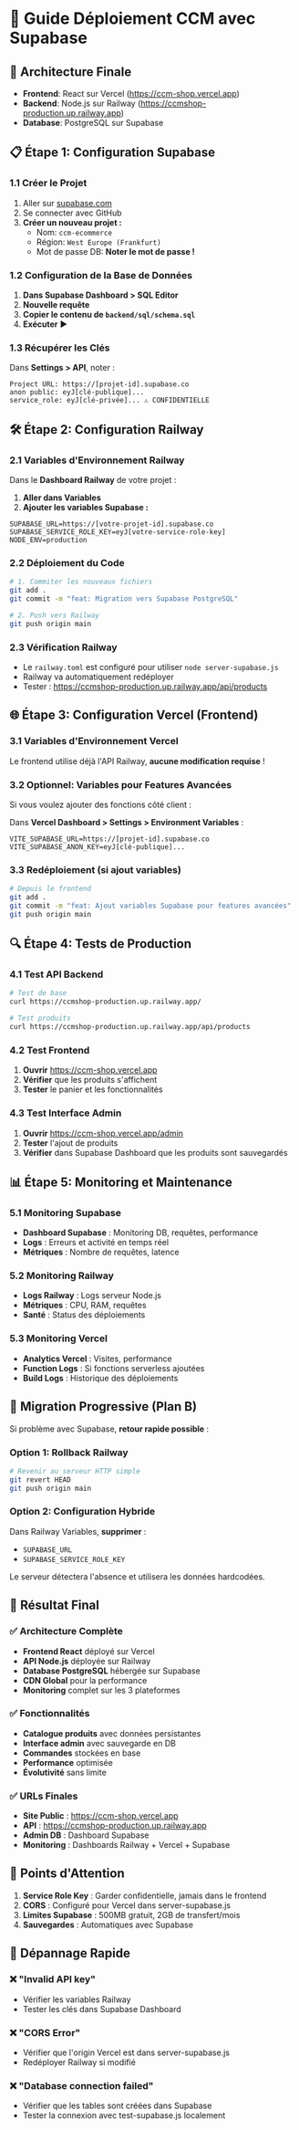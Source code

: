 # 🚀 Guide Déploiement CCM avec Supabase

## 🎯 Architecture Finale
- **Frontend**: React sur Vercel (https://ccm-shop.vercel.app)
- **Backend**: Node.js sur Railway (https://ccmshop-production.up.railway.app)
- **Database**: PostgreSQL sur Supabase

## 📋 Étape 1: Configuration Supabase

### 1.1 Créer le Projet
1. Aller sur [supabase.com](https://supabase.com)
2. Se connecter avec GitHub
3. **Créer un nouveau projet :**
   - Nom: `ccm-ecommerce`
   - Région: `West Europe (Frankfurt)`
   - Mot de passe DB: **Noter le mot de passe !**

### 1.2 Configuration de la Base de Données
1. **Dans Supabase Dashboard > SQL Editor**
2. **Nouvelle requête**
3. **Copier le contenu de `backend/sql/schema.sql`**
4. **Exécuter** ▶️

### 1.3 Récupérer les Clés
Dans **Settings > API**, noter :
```
Project URL: https://[projet-id].supabase.co
anon public: eyJ[clé-publique]...
service_role: eyJ[clé-privée]... ⚠️ CONFIDENTIELLE
```

## 🛠️ Étape 2: Configuration Railway

### 2.1 Variables d'Environnement Railway
Dans le **Dashboard Railway** de votre projet :

1. **Aller dans Variables**
2. **Ajouter les variables Supabase :**

```env
SUPABASE_URL=https://[votre-projet-id].supabase.co
SUPABASE_SERVICE_ROLE_KEY=eyJ[votre-service-role-key]
NODE_ENV=production
```

### 2.2 Déploiement du Code
```bash
# 1. Commiter les nouveaux fichiers
git add .
git commit -m "feat: Migration vers Supabase PostgreSQL"

# 2. Push vers Railway
git push origin main
```

### 2.3 Vérification Railway
- Le `railway.toml` est configuré pour utiliser `node server-supabase.js`
- Railway va automatiquement redéployer
- Tester : https://ccmshop-production.up.railway.app/api/products

## 🌐 Étape 3: Configuration Vercel (Frontend)

### 3.1 Variables d'Environnement Vercel
Le frontend utilise déjà l'API Railway, **aucune modification requise** !

### 3.2 Optionnel: Variables pour Features Avancées
Si vous voulez ajouter des fonctions côté client :

Dans **Vercel Dashboard > Settings > Environment Variables** :
```env
VITE_SUPABASE_URL=https://[projet-id].supabase.co
VITE_SUPABASE_ANON_KEY=eyJ[clé-publique]...
```

### 3.3 Redéploiement (si ajout variables)
```bash
# Depuis le frontend
git add .
git commit -m "feat: Ajout variables Supabase pour features avancées"
git push origin main
```

## 🔍 Étape 4: Tests de Production

### 4.1 Test API Backend
```bash
# Test de base
curl https://ccmshop-production.up.railway.app/

# Test produits
curl https://ccmshop-production.up.railway.app/api/products
```

### 4.2 Test Frontend
1. **Ouvrir** https://ccm-shop.vercel.app
2. **Vérifier** que les produits s'affichent
3. **Tester** le panier et les fonctionnalités

### 4.3 Test Interface Admin
1. **Ouvrir** https://ccm-shop.vercel.app/admin
2. **Tester** l'ajout de produits
3. **Vérifier** dans Supabase Dashboard que les produits sont sauvegardés

## 📊 Étape 5: Monitoring et Maintenance

### 5.1 Monitoring Supabase
- **Dashboard Supabase** : Monitoring DB, requêtes, performance
- **Logs** : Erreurs et activité en temps réel
- **Métriques** : Nombre de requêtes, latence

### 5.2 Monitoring Railway
- **Logs Railway** : Logs serveur Node.js
- **Métriques** : CPU, RAM, requêtes
- **Santé** : Status des déploiements

### 5.3 Monitoring Vercel
- **Analytics Vercel** : Visites, performance
- **Function Logs** : Si fonctions serverless ajoutées
- **Build Logs** : Historique des déploiements

## 🔄 Migration Progressive (Plan B)

Si problème avec Supabase, **retour rapide possible** :

### Option 1: Rollback Railway
```bash
# Revenir au serveur HTTP simple
git revert HEAD
git push origin main
```

### Option 2: Configuration Hybride
Dans Railway Variables, **supprimer** :
- `SUPABASE_URL`
- `SUPABASE_SERVICE_ROLE_KEY`

Le serveur détectera l'absence et utilisera les données hardcodées.

## 🎯 Résultat Final

### ✅ **Architecture Complète**
- **Frontend React** déployé sur Vercel
- **API Node.js** déployée sur Railway  
- **Database PostgreSQL** hébergée sur Supabase
- **CDN Global** pour la performance
- **Monitoring** complet sur les 3 plateformes

### ✅ **Fonctionnalités**
- **Catalogue produits** avec données persistantes
- **Interface admin** avec sauvegarde en DB
- **Commandes** stockées en base
- **Performance** optimisée
- **Évolutivité** sans limite

### ✅ **URLs Finales**
- **Site Public** : https://ccm-shop.vercel.app
- **API** : https://ccmshop-production.up.railway.app
- **Admin DB** : Dashboard Supabase
- **Monitoring** : Dashboards Railway + Vercel + Supabase

## 🚨 Points d'Attention

1. **Service Role Key** : Garder confidentielle, jamais dans le frontend
2. **CORS** : Configuré pour Vercel dans server-supabase.js
3. **Limites Supabase** : 500MB gratuit, 2GB de transfert/mois
4. **Sauvegardes** : Automatiques avec Supabase

## 🔧 Dépannage Rapide

### ❌ "Invalid API key"
- Vérifier les variables Railway
- Tester les clés dans Supabase Dashboard

### ❌ "CORS Error"
- Vérifier que l'origin Vercel est dans server-supabase.js
- Redéployer Railway si modifié

### ❌ "Database connection failed"
- Vérifier que les tables sont créées dans Supabase
- Tester la connexion avec test-supabase.js localement
